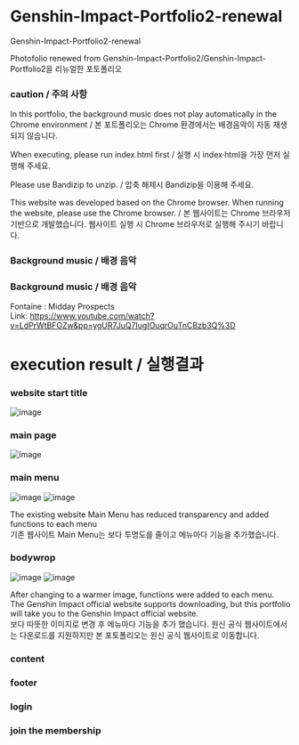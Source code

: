 # Genshin-Impact-Portfolio2-renewal
Genshin-Impact-Portfolio2-renewal 

Photofolio renewed from Genshin-Impact-Portfolio2/Genshin-Impact-Portfolio2을 리뉴얼한 포토폴리오<br>
<h3>caution / 주의 사항</h3>
<p> In this portfolio, the background music does not play automatically in the Chrome environment / 본 포트폴리오는 Chrome 환경에서는 배경음악이 자동 재생되지 않습니다.</p>
<P> When executing, please run index.html first / 실행 시 index·html을 가장 먼저 실행해 주세요.</P>
<p>Please use Bandizip to unzip. / 압축 해제시 Bandizip을 이용해 주세요.</p>
<p>This website was developed based on the Chrome browser. When running the website, please use the Chrome browser. / 본 웹사이트는 Chrome 브라우저 기반으로 개발했습니다. 웹사이트 실행 시 Chrome 브라우저로 실행해 주시기 바랍니다.</p>


### Background music / 배경 음악
### Background music / 배경 음악
 Fontaine :  Midday Prospects <br>
 Link: https://www.youtube.com/watch?v=LdPrWtBFOZw&pp=ygUR7JuQ7IugIOuqrOuTnCBzb3Q%3D
# execution result / 실행결과

### website start title
![image](https://github.com/edaild/Genshin-Impact-Portfolio2/assets/109999749/05c33b7f-da90-4e3e-8a09-11750fae6552)

### main page
![image](https://github.com/edaild/Genshin-Impact-Portfolio2-renewal/assets/109999749/6b6fdd48-1b11-47cc-abda-13291880ef3a)


### main menu
![image](https://github.com/edaild/Genshin-Impact-Portfolio2/assets/109999749/a59d1e4a-a432-4460-9975-fc92cee26e6d)
![image](https://github.com/edaild/Genshin-Impact-Portfolio2-renewal/assets/109999749/530db699-1464-4fe7-afe2-2d97b916a83b)
<p>The existing website Main Menu has reduced transparency and added functions to each menu<br>기존 웹사이트 Main Menu는 보다 투명도를 줄이고 메뉴마다 기능을 추가했습니다.</p>


### bodywrop
![image](https://github.com/edaild/Genshin-Impact-Portfolio2/assets/109999749/84f209b8-463e-434c-9da9-b248ac825282)
![image](https://github.com/edaild/Genshin-Impact-Portfolio2-renewal/assets/109999749/158659b6-6939-4554-a9db-233128b5e88a)
<P>After changing to a warmer image, functions were added to each menu. The Genshin Impact official website supports downloading, but this portfolio will take you to the Genshin Impact official website.<br>
보다 따뜻한 이미지로 변경 후 메뉴마다 기능을 추가 했습니다. 원신 공식 웹사이트에서는 다운로드를 지원하지만 본 포토폴리오는 원신 공식 웹사이트로 이동합니다.
 </P>

### content




### footer


### login


### join the membership

